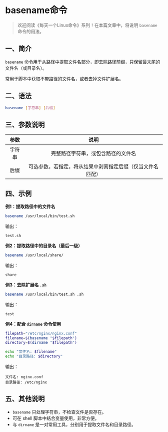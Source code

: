 # basename命令



> 欢迎阅读《每天一个Linux命令》系列！在本篇文章中，将说明 `basename` 命令的用法。

## 一、简介

`basename` 命令用于从路径中提取文件名部分，即去除路径前缀，只保留最末尾的文件名（或目录名）。

常用于脚本中获取不带路径的文件名，或者去掉文件扩展名。



## 二、语法

```bash
basename [字符串] [后缀]
```



## 三、参数说明

|  参数  |                            说明                            |
| :----: | :--------------------------------------------------------: |
| 字符串 |             完整路径字符串，或包含路径的文件名             |
|  后缀  | 可选参数，若指定，将从结果中剥离指定后缀（仅当文件名匹配） |

## 四、示例

**例1：提取路径中的文件名**

```bash
basename /usr/local/bin/test.sh
```

输出：

```
test.sh
```

**例2：提取路径中的目录名（最后一级）**

```bash
basename /usr/local/share/
```

输出：

```
share
```

**例3：去除扩展名 `.sh`**

```bash
basename /usr/local/bin/test.sh .sh
```

输出：

```
test
```

**例4：配合 `dirname` 命令使用**

```bash
filepath="/etc/nginx/nginx.conf"
filename=$(basename "$filepath")
directory=$(dirname "$filepath")

echo "文件名: $filename"
echo "目录路径: $directory"
```

输出：

```
文件名: nginx.conf
目录路径: /etc/nginx
```



## 五、其他说明

- `basename` 只处理字符串，不检查文件是否存在。
- 可在 shell 脚本中结合变量使用，非常方便。
- 与 `dirname` 是一对常用工具，分别用于提取文件名和目录路径。
